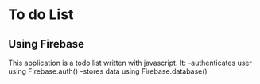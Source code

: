 # To do List
## Using Firebase

This application is a todo list written with javascript. It:
-authenticates user using Firebase.auth()
-stores data using Firebase.database()